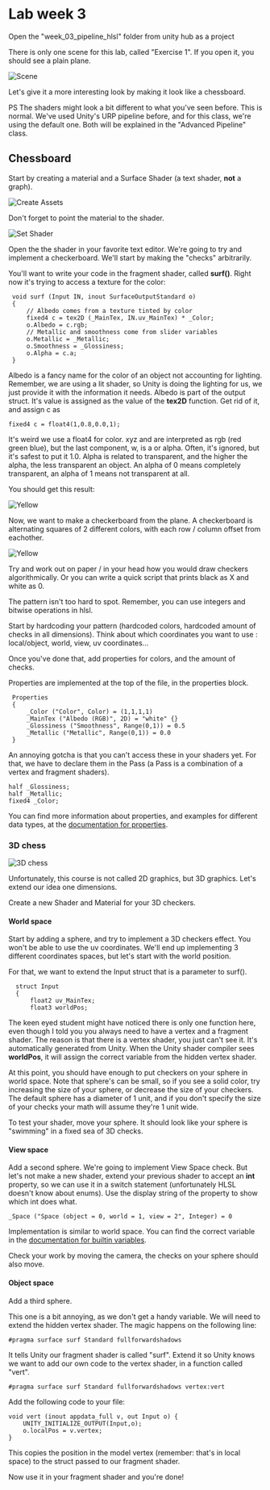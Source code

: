 # Lab week 3

 Open the "week_03_pipeline_hlsl" folder from unity hub as a project

 There is only one scene for this lab, called "Exercise 1". If you open it, you should see a plain plane. 

 ![Scene](description_images/03_initial_scene.png)

 Let's give it a more interesting look by making it look like a chessboard.

 PS The shaders might look a bit different to what you've seen before. This is normal. We've used Unity's URP pipeline before, and for this class, we're using the default one. Both will be explained in the "Advanced Pipeline" class.

## Chessboard

 Start by creating a material and a Surface Shader (a text shader, **not** a graph).

 ![Create Assets](description_images/03_material_shader.png)

 Don't forget to point the material to the shader.

 ![Set Shader](description_images/03_set_shader.png)

 Open the the shader in your favorite text editor. We're going to try and implement a checkerboard. We'll start by making the "checks" arbitrarily.

You'll want to write your code in the fragment shader, called **surf()**. Right now it's trying to access a texture for the color:

```
 void surf (Input IN, inout SurfaceOutputStandard o)
 {
     // Albedo comes from a texture tinted by color
     fixed4 c = tex2D (_MainTex, IN.uv_MainTex) * _Color;
     o.Albedo = c.rgb;
     // Metallic and smoothness come from slider variables
     o.Metallic = _Metallic;
     o.Smoothness = _Glossiness;
     o.Alpha = c.a;
 }
 ```

Albedo is a fancy name for the color of an object not accounting for lighting. Remember, we are using a lit shader, so Unity is doing the lighting for us, we just provide it with the information it needs.
Albedo is part of the output struct. It's value is assigned as the value of the **tex2D** function. Get rid of it, and assign c as 

```
fixed4 c = float4(1,0.8,0.0,1);
```

It's weird we use a float4 for color. xyz and are interpreted as rgb (red green blue), but the last component, w, is a or alpha. Often, it's ignored, but it's safest to put it 1.0. Alpha is related to transparent, and the higher the alpha, the less transparent an object. An alpha of 0 means completely transparent, an alpha of 1 means not transparent at all.

You should get this result:

![Yellow](description_images/03_yellow.png)

Now, we want to make a checkerboard from the plane. A checkerboard is alternating squares of 2 different colors, with each row / column offset from eachother.


![Yellow](description_images/03_checkered_plane.png)

Try and work out on paper / in your head how you would draw checkers algorithmically. Or you can write a quick script that prints black as X and white as 0.

The pattern isn't too hard to spot. Remember, you can use integers and bitwise operations in hlsl.

Start by hardcoding your pattern (hardcoded colors, hardcoded amount of checks in all dimensions). Think about which coordinates you want to use : local/object, world, view, uv coordinates... 

Once you've done that, add properties for colors, and the amount of checks.

Properties are implemented at the top of the file, in the properties block. 

```
 Properties
 {
     _Color ("Color", Color) = (1,1,1,1)
     _MainTex ("Albedo (RGB)", 2D) = "white" {}
     _Glossiness ("Smoothness", Range(0,1)) = 0.5
     _Metallic ("Metallic", Range(0,1)) = 0.0
 }
```

An annoying gotcha is that you can't access these in your shaders yet. For that, we have to declare them in the Pass (a Pass is a combination of a vertex and fragment shaders).

```
half _Glossiness;
half _Metallic;
fixed4 _Color;
```

You can find more information about properties, and examples for different data types, at the [documentation for properties](https://docs.unity3d.com/Manual/SL-Properties.html).

### 3D chess


![3D chess](description_images/03_3dchess.png)

Unfortunately, this course is not called 2D graphics, but 3D graphics. Let's extend our idea one dimensions.

Create a new Shader and Material for your 3D checkers.

#### World space
Start by adding a sphere, and try to implement a 3D checkers effect. You won't be able to use the uv coordinates. We'll end up implementing 3 different coordinates spaces, but let's start with the world position.

For that, we want to extend the Input struct that is a parameter to surf().

```
  struct Input
  {
      float2 uv_MainTex;
      float3 worldPos;
```

The keen eyed student might have noticed there is only one function here, even though I told you you always need to have a vertex and a fragment shader. The reason is that there is a vertex shader, you just can't see it. It's automatically generated from Unity. When the Unity shader compiler sees **worldPos**, it will assign the correct variable from the hidden vertex shader.

At this point, you should have enough to put checkers on your sphere in world space. Note that sphere's can be small, so if you see a solid color, try increasing the size of your sphere, or decrease the size of your checkers. The default sphere has a diameter of 1 unit, and if you don't specify the size of your checks your math will assume they're 1 unit wide.

To test your shader, move your sphere. It should look like your sphere is "swimming" in a fixed sea of 3D checks.

#### View space 

Add a second sphere. We're going to implement View Space check. But let's not make a new shader, extend your previous shader to accept an **int** property, so we can use it in a switch statement (unfortunately HLSL doesn't know about enums). Use the display string of the property to show which int does what.

```
_Space ("Space (object = 0, world = 1, view = 2", Integer) = 0
```

Implementation is similar to world space. You can find the correct variable in the [documentation for builtin variables](https://docs.unity3d.com/Manual/SL-UnityShaderVariables.html).

Check your work by moving the camera, the checks on your sphere should also move.

#### Object space

Add a third sphere.

This one is a bit annoying, as we don't get a handy variable. We will need to extend the hidden vertex shader. The magic happens on the following line:

```
#pragma surface surf Standard fullforwardshadows
```

It tells Unity our fragment shader is called "surf". Extend it so Unity knows we want to add our own code to the vertex shader, in a function called "vert".

```
#pragma surface surf Standard fullforwardshadows vertex:vert 
```

Add the following code to your file: 

```
void vert (inout appdata_full v, out Input o) {
    UNITY_INITIALIZE_OUTPUT(Input,o);
    o.localPos = v.vertex;
}
```

This copies the position in the model vertex (remember: that's in local space) to the struct passed to our fragment shader.

Now use it in your fragment shader and you're done!